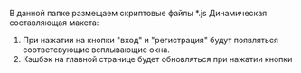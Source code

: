 В данной папке размещаем скриптовые файлы *.js
Динамическая составляющая макета:

1.  При нажатии на кнопки "вход" и "регистрация" будут появляться соответсвующие всплывающие окна.
2. Кэшбэк на главной странице будет обновляться при нажатии кнопки